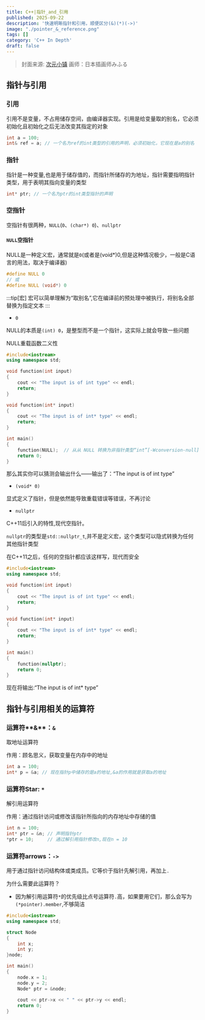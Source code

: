 ```yaml
---
title: C++|指针_and_引用
published: 2025-09-22
description: '快速明晰指针和引用，顺便区分(&)(*)(->)'
image: "./pointer_&_reference.png"
tags: []
category: 'C++ In Depth'
draft: false 
---
```


> 封面来源: [次元小镇](https://dimtown.com/50821.html)
> 画师：日本插画师みふる

## 指针与引用

### 引用

引用不是变量，不占用储存空间，由编译器实现。引用是给变量取的别名，它必须初始化且初始化之后无法改变其指定的对象

```cpp
int a = 100;
int& ref = a; // 一个名为ref的int类型的引用的声明，必须初始化，它现在是a的别名
```

### 指针

指针是一种变量,也是用于储存值的，而指针所储存的为地址，指针需要指明指针类型，用于表明其指向变量的类型

```cpp
int* ptr; // 一个名为ptr的int类型指针的声明
```

### 空指针

空指针有很两种，`NULL`(`0`、`(char*) 0`)、`nullptr`

#### `NULL`空指针

NULL是一种定义宏，通常就是`0`(或者是(void*)0,但是这种情况极少，一般是C语言的用法，取决于编译器)

```cpp
#define NULL 0
// 或
#define NULL (void*) 0
```

:::tip[宏]
宏可以简单理解为“取别名”,它在编译前的预处理中被执行，将别名全部替换为指定文本
:::

- `0`

NULL的本质是`(int) 0`，是整型而不是一个指针，这实际上就会导致一些问题

NULL重载函数二义性

```cpp
#include<iostream>
using namespace std;

void function(int input)
{
    cout << "The input is of int type" << endl;
    return;
}

void function(int* input)
{
    cout << "The input is of int* type" << endl;
    return;
}

int main()
{
    function(NULL);  // 从从 NULL 转换为非指针类型“int”[-Wconversion-null]
    return 0;    
}
```

那么其实你可以猜测会输出什么——输出了：“The input is of int type”

- `(void* 0)`

显式定义了指针，但是依然能导致重载错误等错误，不再讨论

- `nullptr`

C++11后引入的特性,现代空指针。

`nullptr`的类型是`std::nullptr_t`,并不是定义宏，这个类型可以隐式转换为任何其他指针类型

在C++11之后，任何的空指针都应该这样写，现代而安全

```cpp
#include<iostream>
using namespace std;

void function(int input)
{
    cout << "The input is of int type" << endl;
    return;
}

void function(int* input)
{
    cout << "The input is of int* type" << endl;
    return;
}

int main()
{
    function(nullptr);
    return 0;    
}
```

现在将输出:“The input is of int* type”

## 指针与引用相关的运算符

### 运算符**&**：`&`

取地址运算符

作用：顾名思义，获取变量在内存中的地址

```cpp
int a = 100;
int* p = &a; // 现在指针p中储存的是a的地址,&a的作用就是获取a的地址
```

### 运算符**Star**: `*`

解引用运算符

作用：通过指针访问或修改该指针所指向的内存地址中存储的值

```cpp
int n = 100;
int* ptr = &n; // 声明指针ptr
*ptr = 10;     // 通过解引用指针修改n,现在n = 10
```

### 运算符**arrows**：`->`

用于通过指针访问结构体或类成员。它等价于指针先解引用，再加上`.`

为什么需要此运算符？

- 因为解引用运算符`*`的优先级比点号运算符`.`高，如果要用它们，那么会写为`(*pointer).member`,不够简洁

```cpp
#include<iostream>
using namespace std;

struct Node
{
    int x;
    int y;
}node;

int main()
{
    node.x = 1;
    node.y = 2;    
    Node* ptr = &node;
    
    cout << ptr->x << " " << ptr->y << endl;
    return 0;    
}
```
